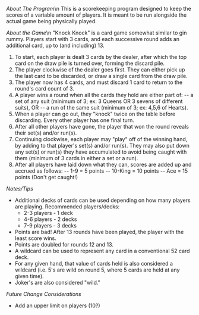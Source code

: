 *About The Program*\n
This is a scorekeeping program designed to keep the scores of a variable amount of players. It is meant to be run alongside 
the actual game being physically played. 


*About the Game*\n
"Knock Knock" is a card game somewhat similar to gin rummy. Players start with 3 cards, and each successive round adds an additional card,
up to (and including) 13. 

1) To start, each player is dealt 3 cards by the dealer, after which the top card on the draw pile is turned over, forming the discard pile.
2) The player clockwise of the dealer goes first. They can either pick up the last card to be discarded, or draw a single card from the 
draw pile.
3) The player now has 4 cards, and must discard 1 card to return to the round's card count of 3.
4) A player wins a round when all the cards they hold are either part of:
-- a set of any suit (minimum of 3; ex: 3 Queens OR 3 sevens of different suits), OR
-- a run of the same suit (minimum of 3; ex: 4,5,6 of Hearts).
5) When a player can go out, they "knock" twice on the table before discarding. Every other player has one final turn.
6) After all other players have gone, the player that won the round reveals their set(s) and/or run(s).
7) Continuing clockwise, each player may "play" off of the winning hand, by adding to that player's set(s) and/or run(s). They may also put
down any set(s) or run(s) they have accumulated to avoid being caught with them (minimum of 3 cards in either a set or a run).
8) After all players have laid down what they can, scores are added up and accrued as follows:
-- 1-9 = 5 points 
-- 10-King = 10 points
-- Ace = 15 points (Don't get caught!)

*Notes/Tips*
- Additional decks of cards can be used depending on how many players are playing. Recommended players/decks:
  * 2-3 players - 1 deck
  * 4-6 players - 2 decks
  * 7-9 players - 3 decks
- Points are bad! After 13 rounds have been played, the player with the least score wins.
- Points are doubled for rounds 12 and 13.
- A wildcard can be used to represent any card in a conventional 52 card deck.
- For any given hand, that value of cards held is also considered a wildcard (i.e. 5's are wild on round 5, where
5 cards are held at any given time). 
- Joker's are also considered "wild." 

*Future Change Considerations*
- Add an upper limit on players (10?)
